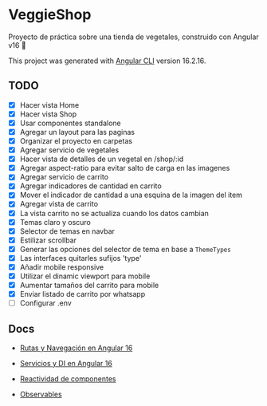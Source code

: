 # VeggieShop

Proyecto de práctica sobre una tienda de vegetales, construido con Angular v16 🚀

This project was generated with [Angular CLI](https://github.com/angular/angular-cli) version 16.2.16.

## TODO

- [x] Hacer vista Home
- [x] Hacer vista Shop
- [x] Usar componentes standalone
- [x] Agregar un layout para las paginas
- [x] Organizar el proyecto en carpetas
- [x] Agregar servicio de vegetales
- [x] Hacer vista de detalles de un vegetal en /shop/:id
- [x] Agregar aspect-ratio para evitar salto de carga en las imagenes
- [x] Agregar servicio de carrito
- [x] Agregar indicadores de cantidad en carrito
- [x] Mover el indicador de cantidad a una esquina de la imagen del item
- [x] Agregar vista de carrito
- [x] La vista carrito no se actualiza cuando los datos cambian
- [x] Temas claro y oscuro
- [x] Selector de temas en navbar
- [x] Estilizar scrollbar
- [x] Generar las opciones del selector de tema en base a `ThemeTypes`
- [x] Las interfaces quitarles sufijos 'type'
- [x] Añadir mobile responsive
- [x] Utilizar el dinamic viewport para mobile
- [x] Aumentar tamaños del carrito para mobile
- [x] Enviar listado de carrito por whatsapp
- [ ] Configurar .env

## Docs

- [Rutas y Navegación en Angular 16](./docs/Rutas%20y%20Navegacion.md)

- [Servicios y DI en Angular 16](./docs/Servicios%20y%20DI.md)

- [Reactividad de componentes](./docs/Reactividad%20de%20componentes.md)

- [Observables](./docs/Observables.md)
